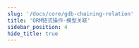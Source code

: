 ```yaml
---
slug: '/docs/core/gdb-chaining-relation'
title: 'ORM链式操作-模型关联'
sidebar_position: 4
hide_title: true
---
```

